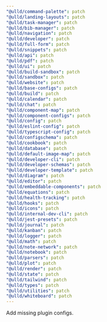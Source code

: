 ```yaml
---
"@ulld/command-palette": patch
"@ulld/landing-layouts": patch
"@ulld/task-manager": patch
"@ulld/bib-manager": patch
"@ulld/navigation": patch
"@ulld/developer": patch
"@ulld/full-form": patch
"@ulld/snippets": patch
"@ulld/api": patch
"@ulld/pdf": patch
"@ulld/ui": patch
"@ulld/build-sandbox": patch
"@ulld/sandbox": patch
"@ulld/website": patch
"@ulld/base-configs": patch
"@ulld/build": patch
"@ulld/calendar": patch
"@ulld/chat": patch
"@ulld/component-map": patch
"@ulld/component-configs": patch
"@ulld/config": patch
"@ulld/eslint-config": patch
"@ulld/typescript-config": patch
"@ulld/configschema": patch
"@ulld/cookbook": patch
"@ulld/database": patch
"@ulld/default-image-map": patch
"@ulld/developer-cli": patch
"@ulld/developer-schemas": patch
"@ulld/developer-template": patch
"@ulld/diagram": patch
"@ulld/editor": patch
"@ulld/embeddable-components": patch
"@ulld/equations": patch
"@ulld/health-tracking": patch
"@ulld/hooks": patch
"@ulld/icons": patch
"@ulld/internal-dev-cli": patch
"@ulld/jest-presets": patch
"@ulld/journal": patch
"@ulld/kanban": patch
"@ulld/logger": patch
"@ulld/math": patch
"@ulld/note-network": patch
"@ulld/notebook": patch
"@ulld/parsers": patch
"@ulld/plot": patch
"@ulld/render": patch
"@ulld/state": patch
"@ulld/tailwind": patch
"@ulld/types": patch
"@ulld/utilities": patch
"@ulld/whiteboard": patch
---
```


Add missing plugin configs.
